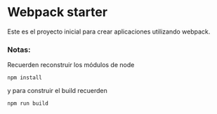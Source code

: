 # Webpack starter

Este es el proyecto inicial para crear aplicaciones utilizando webpack.

### Notas:
Recuerden reconstruir los módulos de node

```
npm install
```

y para construir el build recuerden

```
npm run build
```
